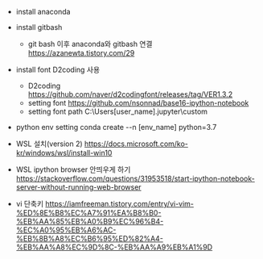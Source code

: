 - install anaconda
- install gitbash
  - git bash 이후 anaconda와 gitbash 연결
  https://azanewta.tistory.com/29

- install font D2coding 사용
  - D2coding
  https://github.com/naver/d2codingfont/releases/tag/VER1.3.2
  - setting font
  https://github.com/nsonnad/base16-ipython-notebook
  - setting font path
  C:\Users\[user_name]\.jupyter\custom
  

- python env setting
conda create --n [env_name] python=3.7

- WSL 설치(version 2)
https://docs.microsoft.com/ko-kr/windows/wsl/install-win10

- WSL ipython browser 안띄우게 하기
https://stackoverflow.com/questions/31953518/start-ipython-notebook-server-without-running-web-browser

- vi 단축키
https://iamfreeman.tistory.com/entry/vi-vim-%ED%8E%B8%EC%A7%91%EA%B8%B0-%EB%AA%85%EB%A0%B9%EC%96%B4-%EC%A0%95%EB%A6%AC-%EB%8B%A8%EC%B6%95%ED%82%A4-%EB%AA%A8%EC%9D%8C-%EB%AA%A9%EB%A1%9D
